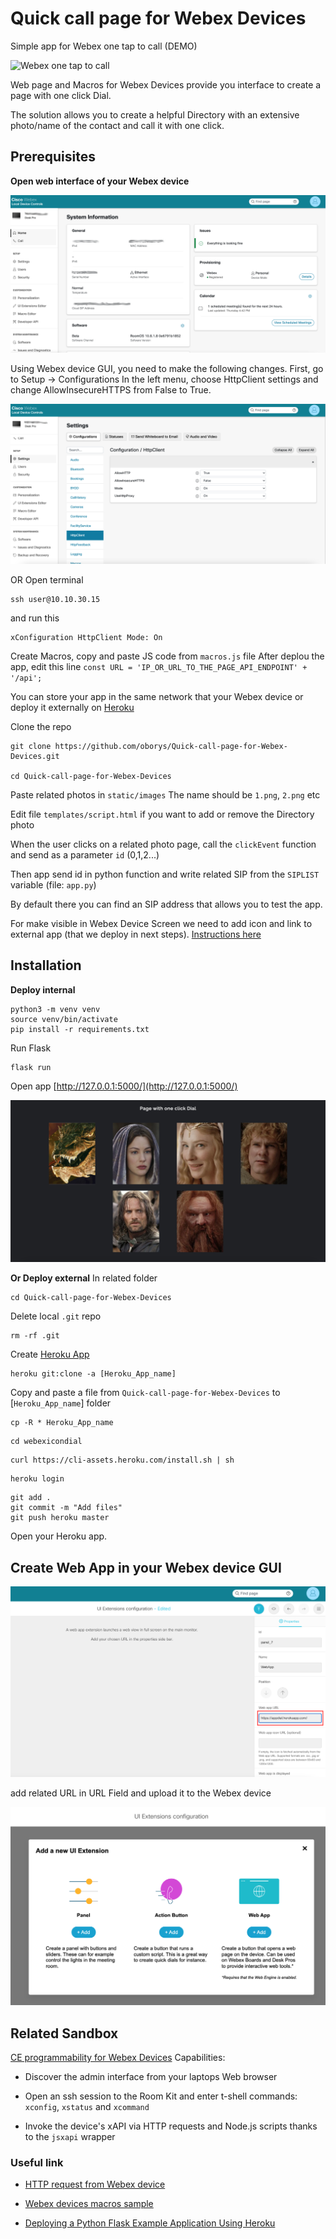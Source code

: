# Quick call page for Webex Devices

Simple app for Webex one tap to call (DEMO)

![Webex one tap to call](img/webex-one-tap-to-call.gif)

Web page and Macros for Webex Devices provide you interface to create a page with one click Dial. 

The solution allows you to create a helpful Directory with an extensive photo/name of the contact and call it with one click.

## Prerequisites

**Open web interface of your Webex device**

![](img/Desk_Pro_GUI.png)

Using Webex device GUI, you need to make the following changes. First, go to Setup -> Configurations In the left menu, choose HttpClient settings and change AllowInsecureHTTPS from False to True.

![](img/Webex_device_Settings.png)

OR Open terminal

```
ssh user@10.10.30.15
```
and run this
```
xConfiguration HttpClient Mode: On
```

Create Macros, copy and paste JS code from `macros.js` file
After deplou the app, edit this line
`const URL = 'IP_OR_URL_TO_THE_PAGE_API_ENDPOINT' + '/api';`

You can store your app in the same network that your Webex device or deploy it externally on [Heroku](https://signup.heroku.com/)

Clone the repo
```
git clone https://github.com/oborys/Quick-call-page-for-Webex-Devices.git

cd Quick-call-page-for-Webex-Devices
```

Paste related photos in `static/images`
The name should be `1.png`, `2.png` etc

Edit file `templates/script.html` if you want to add or remove the Directory photo

When the user clicks on a related photo page, call the `clickEvent` function and send as a parameter `id` (0,1,2...)

Then app send id in python function and write related SIP from the `SIPLIST` variable (file: `app.py`)

By default there you can find an SIP address that allows you to test the app.

For make visible in Webex Device Screen we need to add icon and link to external app (that we deploy in next steps). [Instructions here](https://github.com/oborys/Quick-call-page-for-Webex-Devices#create-web-app-in-your-webex-device-gui)


## Installation

**Deploy internal**
```
python3 -m venv venv
source venv/bin/activate
pip install -r requirements.txt 
```
Run Flask
```
flask run
```

Open app [http://127.0.0.1:5000/](http://127.0.0.1:5000/)

![](img/Quick-call-page.png)

**Or Deploy external**
In related folder
```
cd Quick-call-page-for-Webex-Devices
```

Delete local `.git` repo
```
rm -rf .git
```

Create [Heroku App](https://dashboard.heroku.com/apps)


```
heroku git:clone -a [Heroku_App_name]
```
Copy and paste a file from `Quick-call-page-for-Webex-Devices` to [`Heroku_App_name`] folder

```
cp -R * Heroku_App_name
```

```
cd webexicondial
```

```
curl https://cli-assets.heroku.com/install.sh | sh
```

```
heroku login
```

```
git add .
git commit -m "Add files"
git push heroku master
```

Open your Heroku app.

## Create Web App in your Webex device GUI

![](img/UI_Extensions_configuration.png)

add related URL in URL Field and upload it to the Webex device

![](img/Create_Web_App.png)

## Related Sandbox

[CE programmability for Webex Devices](https://devnetsandbox.cisco.com/RM/Diagram/Index/937bd886-3eed-45a2-afe0-8c48337e8bea?diagramType=Topology)
Capabilities:
- Discover the admin interface from your laptops Web browser

- Open an ssh session to the Room Kit and enter t-shell commands: `xconfig`, `xstatus` and `xcommand`

- Invoke the device's xAPI via HTTP requests and Node.js scripts thanks to the `jsxapi` wrapper

### Useful link
- [HTTP request from Webex device](https://help.webex.com/en-US/article/nthg6le/Sending-HTTP-Requests-from-a-Board,-Room,-or-Desk-Device)

- [Webex devices macros sample](https://github.com/CiscoDevNet/roomdevices-macros-samples)

- [Deploying a Python Flask Example Application Using Heroku](https://realpython.com/flask-by-example-part-1-project-setup/)
